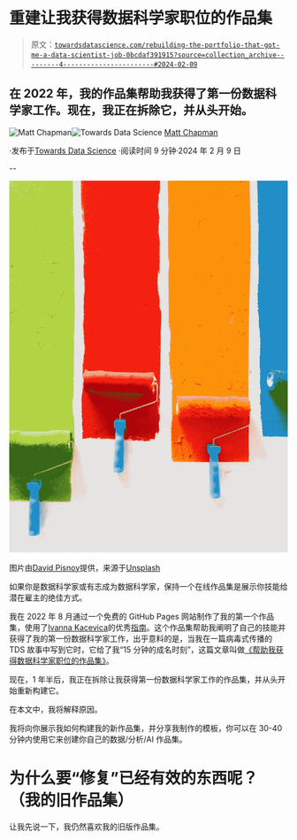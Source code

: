 # 重建让我获得数据科学家职位的作品集

> 原文：[`towardsdatascience.com/rebuilding-the-portfolio-that-got-me-a-data-scientist-job-0bcdaf391915?source=collection_archive---------4-----------------------#2024-02-09`](https://towardsdatascience.com/rebuilding-the-portfolio-that-got-me-a-data-scientist-job-0bcdaf391915?source=collection_archive---------4-----------------------#2024-02-09)

## 在 2022 年，我的作品集帮助我获得了第一份数据科学家工作。现在，我正在拆除它，并从头开始。

[](https://medium.com/@mattchapmanmsc?source=post_page---byline--0bcdaf391915--------------------------------)![Matt Chapman](https://medium.com/@mattchapmanmsc?source=post_page---byline--0bcdaf391915--------------------------------)[](https://towardsdatascience.com/?source=post_page---byline--0bcdaf391915--------------------------------)![Towards Data Science](https://towardsdatascience.com/?source=post_page---byline--0bcdaf391915--------------------------------) [Matt Chapman](https://medium.com/@mattchapmanmsc?source=post_page---byline--0bcdaf391915--------------------------------)

·发布于[Towards Data Science](https://towardsdatascience.com/?source=post_page---byline--0bcdaf391915--------------------------------) ·阅读时间 9 分钟·2024 年 2 月 9 日

--

![](img/979f6b7f07deab4740c54ecdf9f44bdc.png)

图片由[David Pisnoy](https://unsplash.com/@davidpisnoy)提供，来源于[Unsplash](https://unsplash.com/photos/four-orange-green-blue-and-red-paint-rollers-46juD4zY1XA)

如果你是数据科学家或有志成为数据科学家，保持一个在线作品集是展示你技能给潜在雇主的绝佳方式。

我在 2022 年 8 月通过一个免费的 GitHub Pages 网站制作了我的第一个作品集，使用了[Ivanna Kacevica](https://medium.com/u/c0c980de88f7?source=post_page---user_mention--0bcdaf391915--------------------------------)的优秀[指南](https://medium.com/@evanca/set-up-your-portfolio-website-in-less-than-10-minutes-with-github-pages-d0efa8ff56fd)。这个作品集帮助我阐明了自己的技能并获得了我的第一份数据科学家工作，出乎意料的是，当我在一篇病毒式传播的 TDS 故事中写到它时，它给了我“15 分钟的成名时刻”，这篇文章叫做[《帮助我获得数据科学家职位的作品集》](https://medium.com/towards-data-science/the-portfolio-that-got-me-a-data-scientist-job-513cc821bfe4)。

现在，1 年半后，我正在拆除让我获得第一份数据科学家工作的作品集，并从头开始重新构建它。

在本文中，我将解释原因。

我将向你展示我如何构建我的新作品集，并分享我制作的模板，你可以在 30-40 分钟内使用它来创建你自己的数据/分析/AI 作品集。

# 为什么要“修复”已经有效的东西呢？（我的旧作品集）

让我先说一下，我仍然喜欢我的旧版作品集。
